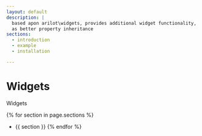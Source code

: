 ```yaml
---
layout: default
description: |
  based apon arilot\widgets, provides additional widget functionality, such
  as better property inheritance
sections:
  - introduction
  - example
  - installation

---
```

# Widgets

Widgets

{% for section in page.sections %}
- {{ section }}
{% endfor %}
